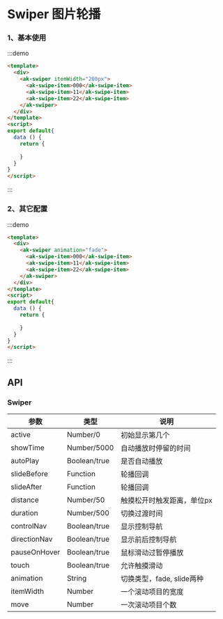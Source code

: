 <!-- Created by 337547038 on $. -->
# Swiper 图片轮播

### 1、基本使用
:::demo 
```html
<template>
  <div>
    <ak-swiper itemWidth="200px">
      <ak-swipe-item>000</ak-swipe-item>
      <ak-swipe-item>11</ak-swipe-item>
      <ak-swipe-item>22</ak-swipe-item>
    </ak-swiper>
  </div>
</template>
<script>
export default{
  data () {
    return {
      
    }
  }
}
</script>
```
:::

### 2、其它配置
:::demo 
```html
<template>
  <div>
    <ak-swiper animation="fade">
      <ak-swipe-item>000</ak-swipe-item>
      <ak-swipe-item>11</ak-swipe-item>
      <ak-swipe-item>22</ak-swipe-item>
    </ak-swiper>
  </div>
</template>
<script>
export default{
  data () {
    return {
      
    }
  }
}
</script>
```
:::

## API
### Swiper
|参数|类型|说明|
|-|-|-|
|active         | Number/0       |初始显示第几个|
|showTime       | Number/5000    |自动播放时停留的时间|
|autoPlay       | Boolean/true   |是否自动播放|
|slideBefore    | Function       |轮播回调|
|slideAfter     | Function       |轮播回调|
|distance       | Number/50      |触摸松开时触发距离，单位px|
|duration       | Number/500     |切换过渡时间|
|controlNav     | Boolean/true   |显示控制导航|
|directionNav   | Boolean/true   |显示前后控制导航|
|pauseOnHover   | Boolean/true   |鼠标滑动过暂停播放|
|touch          | Boolean/true   |允许触摸滑动|
|animation      | String         |切换类型，fade, slide两种|
|itemWidth      | Number         |一个滚动项目的宽度|
|move           | Number         |一次滚动项目个数|

